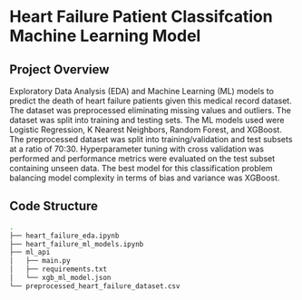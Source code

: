 # Heart Failure Patient Classifcation Machine Learning Model

## Project Overview

Exploratory Data Analysis (EDA) and Machine Learning (ML) models to predict the death of heart failure patients given this medical record dataset. The dataset was preprocessed eliminating missing values and outliers. The dataset was split into training and testing sets. The ML models used were Logistic Regression, K Nearest Neighbors, Random Forest, and XGBoost. The preprocessed dataset was split into training/validation and test subsets at a ratio of 70:30. Hyperparameter tuning with cross validation was performed and performance metrics were evaluated on the test subset containing unseen data. The best model for this classification problem balancing model complexity in terms of bias and variance was XGBoost.

## Code Structure

```bash
.
├── heart_failure_eda.ipynb
├── heart_failure_ml_models.ipynb
├── ml_api
│   ├── main.py
│   ├── requirements.txt
│   └── xgb_ml_model.json
└── preprocessed_heart_failure_dataset.csv
```
